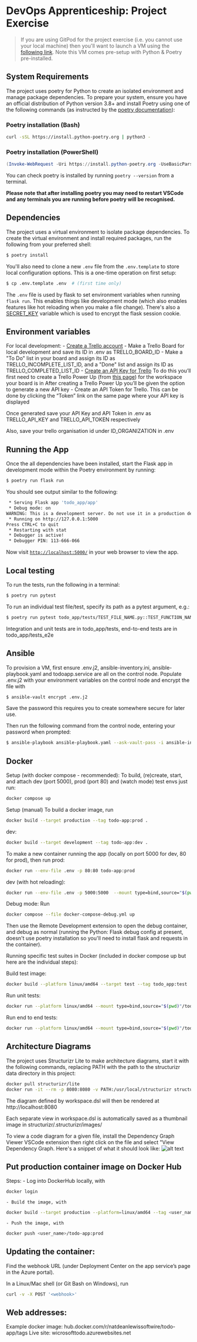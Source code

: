 # DevOps Apprenticeship: Project Exercise

> If you are using GitPod for the project exercise (i.e. you cannot use your local machine) then you'll want to launch a VM using the [following link](https://gitpod.io/#https://github.com/CorndelWithSoftwire/DevOps-Course-Starter). Note this VM comes pre-setup with Python & Poetry pre-installed.

## System Requirements

The project uses poetry for Python to create an isolated environment and manage package dependencies. To prepare your system, ensure you have an official distribution of Python version 3.8+ and install Poetry using one of the following commands (as instructed by the [poetry documentation](https://python-poetry.org/docs/#system-requirements)):

### Poetry installation (Bash)

```bash
curl -sSL https://install.python-poetry.org | python3 -
```

### Poetry installation (PowerShell)

```powershell
(Invoke-WebRequest -Uri https://install.python-poetry.org -UseBasicParsing).Content | py -
```

You can check poetry is installed by running `poetry --version` from a terminal.

**Please note that after installing poetry you may need to restart VSCode and any terminals you are running before poetry will be recognised.**

## Dependencies

The project uses a virtual environment to isolate package dependencies. To create the virtual environment and install required packages, run the following from your preferred shell:

```bash
$ poetry install
```

You'll also need to clone a new `.env` file from the `.env.template` to store local configuration options. This is a one-time operation on first setup:

```bash
$ cp .env.template .env  # (first time only)
```

The `.env` file is used by flask to set environment variables when running `flask run`. This enables things like development mode (which also enables features like hot reloading when you make a file change). There's also a [SECRET_KEY](https://flask.palletsprojects.com/en/2.3.x/config/#SECRET_KEY) variable which is used to encrypt the flask session cookie.

## Environment variables

For local development:
    - [Create a Trello account](https://trello.com/signup)
    - Make a Trello Board for local development and save its ID in .env as TRELLO_BOARD_ID
    - Make a "To Do" list in your board and assign its ID as TRELLO_INCOMPLETE_LIST_ID, and a "Done" list and assign its ID as TRELLO_COMPLETED_LIST_ID
    - [Create an API Key for Trello](https://developer.atlassian.com/cloud/trello/guides/rest-api/api-introduction/#managing-your-api-key)
        To do this you’ll first need to create a Trello Power Up (from [this page](https://trello.com/power-ups/admin)) for the workspace your board is in
        After creating a Trello Power Up you’ll be given the option to generate a new API key
    - Create an API Token for Trello.
        This can be done by clicking the “Token” link on the same page where your API key is displayed

Once generated save your API Key and API Token in .env as TRELLO_API_KEY and TRELLO_API_TOKEN respectively

Also, save your trello organisation id under ID_ORGANIZATION in .env

## Running the App

Once the all dependencies have been installed, start the Flask app in development mode within the Poetry environment by running:
```bash
$ poetry run flask run
```

You should see output similar to the following:
```bash
 * Serving Flask app 'todo_app/app'
 * Debug mode: on
WARNING: This is a development server. Do not use it in a production deployment. Use a production WSGI server instead.
 * Running on http://127.0.0.1:5000
Press CTRL+C to quit
 * Restarting with stat
 * Debugger is active!
 * Debugger PIN: 113-666-066
```
Now visit [`http://localhost:5000/`](http://localhost:5000/) in your web browser to view the app.

## Local testing
To run the tests, run the following in a terminal:
```bash
$ poetry run pytest
```

To run an individual test file/test, specify its path as a pytest argument, e.g.:
```bash
$ poetry run pytest todo_app/tests/TEST_FILE_NAME.py::TEST_FUNCTION_NAME
```
Integration and unit tests are in todo_app/tests, end-to-end tests are in todo_app/tests_e2e

## Ansible
To provision a VM, first ensure .env.j2, ansible-inventory.ini, ansible-playbook.yaml and todoapp.service are all on the control node. Populate .env.j2 with your environment variables on the control node and encrypt the file with 
```bash
$ ansible-vault encrypt .env.j2
```
Save the password this requires you to create somewhere secure for later use.

Then run the following command from the control node, entering your password when prompted:
```bash
$ ansible-playbook ansible-playbook.yaml --ask-vault-pass -i ansible-inventory.ini
```

## Docker
Setup (with docker compose - recommended):
To build, (re)create, start, and attach dev (port 5000), prod (port 80) and (watch mode) test envs just run:
```bash
docker compose up
```

Setup (manual)
To build a docker image, run 
```bash
docker build --target production --tag todo-app:prod .
```

dev:
```bash
docker build --target development --tag todo-app:dev .
```

To make a new container running the app (locally on port 5000 for dev, 80 for prod), then run
prod:
```bash
docker run --env-file .env -p 80:80 todo-app:prod
```

dev (with hot reloading):
```bash
docker run --env-file .env -p 5000:5000  --mount type=bind,source="$(pwd)"/todo_app,target=/todo_app todo-app:dev
```

Debug mode:
Run
```bash
docker compose --file docker-compose-debug.yml up
```
Then use the Remote Development extension to open the debug container, and debug as normal (running the Python: Flask debug config at present, doesn't use poetry installation so you'll need to install flask and requests in the container).

Running specific test suites in Docker (included in docker compose up but here are the individual steps):

Build test image:
```bash
docker build --platform linux/amd64 --target test --tag todo_app:test .
```

Run unit tests:
```bash
docker run --platform linux/amd64 --mount type=bind,source="$(pwd)"/todo_app,target=/todo_app todo_app:test todo_app/tests
```

Run end to end tests:
```bash
docker run --platform linux/amd64 --mount type=bind,source="$(pwd)"/todo_app,target=/todo_app --env-file .env todo_app:test todo_app/tests_e2e
```

## Architecture Diagrams

The project uses Structurizr Lite to make architecture diagrams, start it with the following commands, replacing PATH with the path to the structurizr data directory in this project:

```bash
docker pull structurizr/lite
docker run -it --rm -p 8080:8080 -v PATH:/usr/local/structurizr structurizr/lite
```

The diagram defined by workspace.dsl will then be rendered at http://localhost:8080

Each separate view in workspace.dsl is automatically saved as a thumbnail image in structurizr/.structurizr/images/

To view a code diagram for a given file, install the Dependency Graph Viewer VSCode extension then right click on the file and select "View Dependency Graph. Here's a snippet of what it should look like:
![alt text](example_dependency_graph_snippet.png)

## Put production container image on Docker Hub

Steps: 
    - Log into DockerHub locally, with
```bash
docker login
```
    - Build the image, with 
```bash
docker build --target production --platform=linux/amd64 --tag <user_name>/todo-app:prod .
```
    - Push the image, with
```bash
docker push <user_name>/todo-app:prod
```
## Updating the container:

Find the webhook URL (under Deployment Center on the app service’s page in the Azure portal).

In a Linux/Mac shell (or Git Bash on Windows), run
```bash
curl -v -X POST '<webhook>'
```

## Web addresses:
Example docker image: hub.docker.com/r/natdeanlewissoftwire/todo-app/tags
Live site: wicrosofttodo.azurewebsites.net
